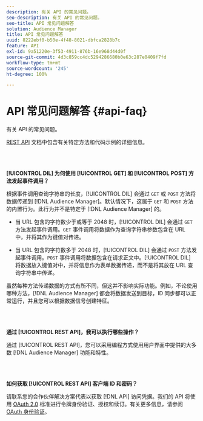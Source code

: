 ```yaml
---
description: 有关 API 的常见问题。
seo-description: 有关 API 的常见问题。
seo-title: API 常见问题解答
solution: Audience Manager
title: API 常见问题解答
uuid: 8222ebf0-b50e-4f48-8021-dbfca2828b7c
feature: API
exl-id: 9a51220e-3f53-4911-876b-16e968d44d0f
source-git-commit: 4d3c859cc4dc5294286680b0e63c287e0409f7fd
workflow-type: tm+mt
source-wordcount: '245'
ht-degree: 100%

---
```


# API 常见问题解答 {#api-faq}

有关 API 的常见问题。

<!-- 

faq_api.xml

 -->

[REST API](../api/rest-api-main/rest-api-main.md) 文档中包含有关特定方法和代码示例的详细信息。

<br> 

**[!UICONTROL DIL] 为何使用 [!UICONTROL GET] 和 [!UICONTROL POST] 方法发起事件调用？**

根据事件调用查询字符串的长度，[!UICONTROL DIL] 会通过 `GET` 或 `POST` 方法将数据传递到 [!DNL Audience Manager]。默认情况下，这属于 `GET` 和 `POST` 方法的内置行为。此行为并不是特定于 [!DNL Audience Manager] 的。

* 当 URL 包含的字符数少于或等于 2048 时，[!UICONTROL DIL] 会通过 `GET` 方法发起事件调用。`GET` 事件调用将数据作为查询字符串参数包含在 URL 中，并将其作为键值对传递。

* 当 URL 包含的字符数多于 2048 时，[!UICONTROL DIL] 会通过 `POST` 方法发起事件调用。`POST` 事件调用将数据包含在请求正文中。[!UICONTROL DIL] 将数据放入键值对中，并将信息作为表单数据传递，而不是将其放在 URL 查询字符串中传递。

虽然每种方法传递数据的方式有所不同，但这并不影响实际功能。例如，不论使用哪种方法，[!DNL Audience Manager] 都会将数据发送到目标，ID 同步都可以正常运行，并且您可以根据数据信号创建特征。

<br> 

**通过 [!UICONTROL REST API]，我可以执行哪些操作？**

通过 [!UICONTROL REST API]，您可以采用编程方式使用用户界面中提供的大多数 [!DNL Audience Manager] 功能和特性。

<br> 

**如何获取 [!UICONTROL REST API] 客户端 ID 和密码？**

请联系您的合作伙伴解决方案代表以获取 [!DNL API] 访问凭据。我们的 API 将使用 [OAuth 2.0](https://oauth.net/2/) 标准进行令牌身份验证、授权和续订。有关更多信息，请参阅 [OAuth 身份验证](../api/rest-api-main/aam-api-getting-started.md#oauth)。
